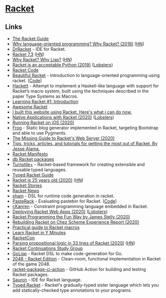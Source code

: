 # [Racket](https://racket-lang.org/)

## Links

- [The Racket Guide](https://docs.racket-lang.org/guide/index.html)
- [Why language-oriented programming? Why Racket? (2019)](https://beautifulracket.com/appendix/why-lop-why-racket.html) ([HN](https://news.ycombinator.com/item?id=19232068))
- [DrRacket](https://github.com/racket/drracket) - IDE for Racket.
- [Racket 7.3](https://download.racket-lang.org/v7.3.html) ([HN](https://news.ycombinator.com/item?id=19925832))
- [Why Racket? Why Lisp?](https://beautifulracket.com/appendix/why-racket-why-lisp.html) ([HN](https://news.ycombinator.com/item?id=19952714))
- [Racket is an acceptable Python (2019)](https://dustycloud.org/blog/racket-is-an-acceptable-python/) ([Lobsters](https://lobste.rs/s/q2kci7/racket_is_acceptable_python))
- [Racket Code](https://github.com/racket/racket)
- [Beautiful Racket](https://beautifulracket.com/) - Introduction to language-oriented programming using racket. ([Code](https://github.com/mbutterick/beautiful-racket))
- [Hackett](https://github.com/lexi-lambda/hackett) - Attempt to implement a Haskell-like language with support for Racket’s macro system, built using the techniques described in the paper Type Systems as Macros.
- [Learning Racket #1: Introduction](https://artyom.me/learning-racket-1)
- [Awesome Racket](https://github.com/avelino/awesome-racket)
- [I built this website using Racket. Here's what i can do now.](https://sagegerard.com/racket-powered.html)
- [Native Applications with Racket (2020)](https://defn.io/2020/01/04/remember-internals/) ([Lobsters](https://lobste.rs/s/s4okil/native_applications_with_racket))
- [Running Racket on iOS (2020)](https://defn.io/2020/01/05/racket-on-ios/)
- [Frog](https://github.com/greghendershott/frog) - Static blog generator implemented in Racket, targeting Bootstrap and able to use Pygments.
- [The Missing Guide to Racket's Web Server (2020)](https://defn.io/2020/02/12/racket-web-server-guide/)
- [Tips, tricks, articles, and tutorials for getting the most out of Racket. By Jesse Alama.](https://lisp.sh/)
- [Racket Manifesto](https://www2.ccs.neu.edu/racket/pubs/manifesto.pdf)
- [db Racket packages](https://github.com/racket/db)
- [Turnstile+](https://github.com/stchang/macrotypes) - Racket-based framework for creating extensible and reusable typed languages.
- [Typed Racket Guide](https://docs.racket-lang.org/ts-guide/index.html)
- [Racket is 25 years old (2020)](https://blog.racket-lang.org/2020/05/racket-is-25.html) ([HN](https://news.ycombinator.com/item?id=23132621))
- [Racket Stories](https://racket-stories.com/)
- [Racket News](https://racket-news.com/)
- [sham](https://github.com/rjnw/sham) - DSL for runtime code generation in racket.
- [PasteRack](http://www.pasterack.org/) - Evaluating pastebin for Racket. ([Code](https://github.com/stchang/pasterack))
- [cKanren](https://github.com/calvis/cKanren) - Constraint programming language embedded in Racket.
- [Deploying Racket Web Apps (2020)](https://defn.io/2020/06/28/racket-deployment/) ([Lobsters](https://lobste.rs/s/lzv4iu/deploying_racket_web_apps))
- [Racket Programming the Fun Way by James Stelly (2020)](https://www.penguinrandomhouse.com/books/645955/racket-programming-the-fun-way-by-james-stelly/)
- [Rebuilding Racket on Chez Scheme Experience Report (2020)](https://www.youtube.com/watch?v=s3Q3M2wZ7rI)
- [Practical guide to Racket macros](https://github.com/greghendershott/fear-of-macros)
- [Learn Racket in Y Minutes](https://learnxinyminutes.com/docs/racket/)
- [RacketCon](https://con.racket-lang.org/)
- [Parsing propositional logic in 33 lines of Racket (2020)](https://micahcantor.xyz/blog/logic-racket-parser) ([HN](https://news.ycombinator.com/item?id=24764648))
- [Racket Continuations Study Group](https://github.com/rain-1/continuations-study-group)
- [GoLisp](https://github.com/corpix/golisp) - Racket DSL to make code-generation for Go.
- [2048 - Racket Edition](https://github.com/danprager/racket-2048) - Clean-room, functional implementation in Racket of the game 2048.
- [racket-package-ci-action](https://github.com/jackfirth/racket-package-ci-action) - GitHub Action for building and testing Racket packages.
- [Sauron](https://github.com/racket-tw/sauron) - IDE for Racket language.
- [Typed Racket](https://github.com/racket/typed-racket) - Racket's gradually-typed sister language which lets you add statically-checked type annotations to your programs.
